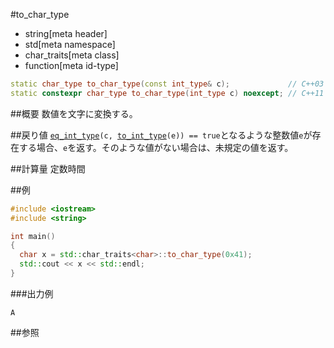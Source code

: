 #to_char_type
* string[meta header]
* std[meta namespace]
* char_traits[meta class]
* function[meta id-type]

```cpp
static char_type to_char_type(const int_type& c);             // C++03
static constexpr char_type to_char_type(int_type c) noexcept; // C++11
```

##概要
数値を文字に変換する。


##戻り値
[`eq_int_type`](./eq_int_type.md)`(c, `[`to_int_type`](./to_int_type.md)`(e)) == true`となるような整数値`e`が存在する場合、`e`を返す。そのような値がない場合は、未規定の値を返す。


##計算量
定数時間


##例
```cpp
#include <iostream>
#include <string>

int main()
{
  char x = std::char_traits<char>::to_char_type(0x41);
  std::cout << x << std::endl;
}
```

###出力例
```
A
```

##参照

